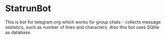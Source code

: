 # StatrunBot
This is bot for telegram.org which works for group chats - collects message statistics, such as number of lines and characters. Also this bot uses SQlite as database.
